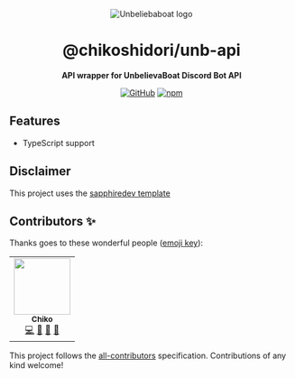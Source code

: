 <div align="center">

![Unbeliebaboat logo](https://avatars.githubusercontent.com/u/41648410?s=150&v=4)

# @chikoshidori/unb-api

**API wrapper for UnbelievaBoat Discord Bot API**

[![GitHub](https://img.shields.io/github/license/chikoshidori/unb-api)](https://github.com/chikoshidori/unb-api/blob/main/LICENSE.md)
[![npm](https://img.shields.io/npm/v/@chikoshidori/unb-api?color=crimson&logo=npm&style=flat-square)](https://www.npmjs.com/package/@chikoshidori/unb-api)

</div>

## Features

-   TypeScript support

## Disclaimer

This project uses the [sapphiredev template](https://github.com/sapphiredev/sapphire-template)

## Contributors ✨

Thanks goes to these wonderful people ([emoji key](https://allcontributors.org/docs/en/emoji-key)):

<!-- ALL-CONTRIBUTORS-LIST:START - Do not remove or modify this section -->
<!-- prettier-ignore-start -->
<!-- markdownlint-disable -->
<table>
  <tr>
    <td align="center"><a href="http://dsc.bio/chiko"><img src="https://avatars.githubusercontent.com/u/53100578?v=4?s=100" width="100px;" alt=""/><br /><sub><b>Chiko</b></sub></a><br /><a href="https://github.com/ChikoShidori/unb-api/commits?author=ChikoShidori" title="Code">💻</a> <a href="#maintenance-ChikoShidori" title="Maintenance">🚧</a> <a href="https://github.com/ChikoShidori/unb-api/pulls?q=is%3Apr+reviewed-by%3AChikoShidori" title="Reviewed Pull Requests">👀</a> <a href="https://github.com/ChikoShidori/unb-api/commits?author=ChikoShidori" title="Documentation">📖</a></td>
  </tr>
</table>

<!-- markdownlint-restore -->
<!-- prettier-ignore-end -->

<!-- ALL-CONTRIBUTORS-LIST:END -->

This project follows the [all-contributors](https://github.com/all-contributors/all-contributors) specification. Contributions of any kind welcome!
